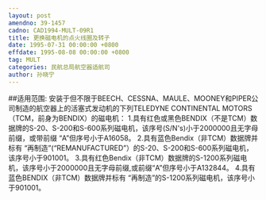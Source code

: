 ```yaml
---
layout: post
amendno: 39-1457
cadno: CAD1994-MULT-09R1
title: 更换磁电机的点火线圈及转子
date: 1995-07-31 00:00:00 +0800
effdate: 1995-08-08 00:00:00 +0800
tag: MULT
categories: 民航总局航空器适航司
author: 孙晓宁
---
```


##适用范围:
安装于但不限于BEECH、CESSNA、MAULE、MOONEY和PIPER公司制造的航空器上的活塞式发动机的下列TELEDYNE CONTINENTAL MOTORS（TCM，前身为BENDIX）的磁电机：
1.具有红色或黑色BENDIX（不是TCM）数据牌的S-20、S-200和S-600系列磁电机，该序号(S/N's)小于2000000且无字母前缀，或带前缀 “A”但序号小于A16058。
2.具有蓝色Bendix（非TCM）数据牌并标有 “再制造”(“REMANUFACTURED”）的S-20、S-200和S-600系列磁电机，该序号小于901001。
3.具有红色Bendix（非TCM）数据牌的S-1200系列磁电机，该序号小于2000000且无字母前缀,或前缀“A”但序号小于A132844。
4.具有蓝色BENDIX（非TCM）数据牌并标有 “再制造”的S-1200系列磁电机，该序号小于901001。

